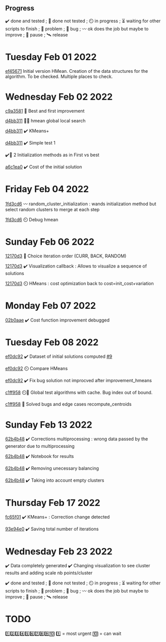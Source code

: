 ## Progress
✔️ done and tested ; 🔨 done not tested ; ⏲️ in progress ; ⏳ waiting for other scripts to finish ; 🚩 problem ; 🐛 bug ; 〰️ ok does the job but maybe to improve ; 🛑 pause ; 🛰️ release

# Tuesday Feb 01 2022
[ef45671](https://github.com/Rob174/MaitriseClustering/tree/ef4567111a1574f222cbe2243ae28a8e41406d77) Initial version HMean. Creation of the data structures for the algorithm. To be checked. Multiple places to check.
# Wednesday Feb 02 2022
[c9a3581](https://github.com/Rob174/MaitriseClustering/tree/c9a3581df4940583b887fd1b18e0e604f8dd2044) 🔨 Best and first improvement 

[d4bb311](https://github.com/Rob174/MaitriseClustering/tree/d4bb311deeaf93c2dfaa56e3a0390202db8c944f) 🐛🔨 hmean global local search

[d4bb311](https://github.com/Rob174/MaitriseClustering/tree/d4bb311deeaf93c2dfaa56e3a0390202db8c944f) ✔️ KMeans+ 

[d4bb311](https://github.com/Rob174/MaitriseClustering/tree/d4bb311deeaf93c2dfaa56e3a0390202db8c944f) ✔️ Simple test 1

✔️🚩 2 Initialization methods  as in First vs best

[a6c1ea0](https://github.com/Rob174/MaitriseClustering/tree/a6c1ea021bea534bb405618572a4d0d8c2b6499d) ✔️ Cost of the initial solution

# Friday Feb 04 2022

[1fd3cd6](https://github.com/Rob174/MaitriseClustering/tree/1fd3cd6a02d5e6366256575ed7e9795f3148cbba) 〰️ random_cluster_initialization : wands initialization method but select random clusters to merge at each step

[1fd3cd6](https://github.com/Rob174/MaitriseClustering/tree/1fd3cd6a02d5e6366256575ed7e9795f3148cbba) ⏲️ Debug hmean

# Sunday Feb 06 2022
[12170d3](https://github.com/Rob174/MaitriseClustering/tree/12170d39a3338487e653c728a27259ab9b24d8ec) 🔨 Choice iteration order (CURR, BACK, RANDOM)

[12170d3](https://github.com/Rob174/MaitriseClustering/tree/12170d39a3338487e653c728a27259ab9b24d8ec) ✔️ Visualization callback : Allows to visualize a sequence of solutions

[12170d3](https://github.com/Rob174/MaitriseClustering/tree/12170d39a3338487e653c728a27259ab9b24d8ec) ⏲️ HMeans : cost optimization back to cost=init_cost+variation


# Monday Feb 07 2022

[02b0aae](https://github.com/Rob174/MaitriseClustering/tree/02b0aae950ecc2fe494d286645bfc37baa15b3df) ✔️ Cost function improvement debugged

# Tuesday Feb 08 2022
[ef0dc92](https://github.com/Rob174/MaitriseClustering/tree/ef0dc9231e824e9ace1e2bda630b012367fd008f) ✔️ Dataset of initial solutions computed [#9](https://github.com/Rob174/MaitriseClustering/issues/9)

[ef0dc92](https://github.com/Rob174/MaitriseClustering/tree/ef0dc9231e824e9ace1e2bda630b012367fd008f) ⏲️ Compare HMeans

[ef0dc92](https://github.com/Rob174/MaitriseClustering/tree/ef0dc9231e824e9ace1e2bda630b012367fd008f) ✔️ Fix bug solution not improcved after improvement_hmeans

[c1ff958](https://github.com/Rob174/MaitriseClustering/tree/c1ff958b0ce7b672fb7d88ec701221941e7da945) ⏲️🐛 Global test algorithms with cache. Bug index out of bound. 

[c1ff958](https://github.com/Rob174/MaitriseClustering/tree/c1ff958b0ce7b672fb7d88ec701221941e7da945) 🔨 Solved bugs and edge cases recompute_centroids 

# Sunday Feb 13 2022
[62b4b48](https://github.com/Rob174/MaitriseClustering/tree/62b4b4879a9bd65e3e1f3df75a40f5c551e4d115) ✔️ Corrections multiprocessing : wrong data passed by the generator due to multiprocessing 

[62b4b48](https://github.com/Rob174/MaitriseClustering/tree/62b4b4879a9bd65e3e1f3df75a40f5c551e4d115) ✔️ Notebook for results 

[62b4b48](https://github.com/Rob174/MaitriseClustering/tree/62b4b4879a9bd65e3e1f3df75a40f5c551e4d115) ✔️ Removing unecessary balancing 

[62b4b48](https://github.com/Rob174/MaitriseClustering/tree/62b4b4879a9bd65e3e1f3df75a40f5c551e4d115) ✔️ Taking into account empty clusters

# Thursday Feb 17 2022
[fc65f01](https://github.com/Rob174/MaitriseClustering/tree/fc65f01583bb32a9874df69bfe2c60db1771ce66) ✔️ KMeans+ : Correction change detected

[93e94e0](https://github.com/Rob174/MaitriseClustering/tree/93e94e0c4ac5e5bce7e430aa5c61692532743fd6) ✔️ Saving total number of iterations 


# Wednesday Feb 23 2022
✔️ Data completely generated
✔️ Changing visualization to see cluster results and adding scale nb points/cluster

✔️ done and tested ; 🔨 done not tested ; ⏲️ in progress ; ⏳ waiting for other scripts to finish ; 🚩 problem ; 🐛 bug ; 〰️ ok does the job but maybe to improve ; 🛑 pause ; 🛰️ release

# TODO 
1️⃣2️⃣3️⃣4️⃣5️⃣6️⃣7️⃣8️⃣9️⃣🔟 1️⃣ = most urgent 🔟 = can wait
